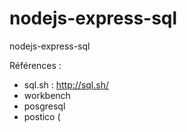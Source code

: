 # nodejs-express-sql
nodejs-express-sql


Références : 

* sql.sh : http://sql.sh/
* workbench
* posgresql
* postico (
